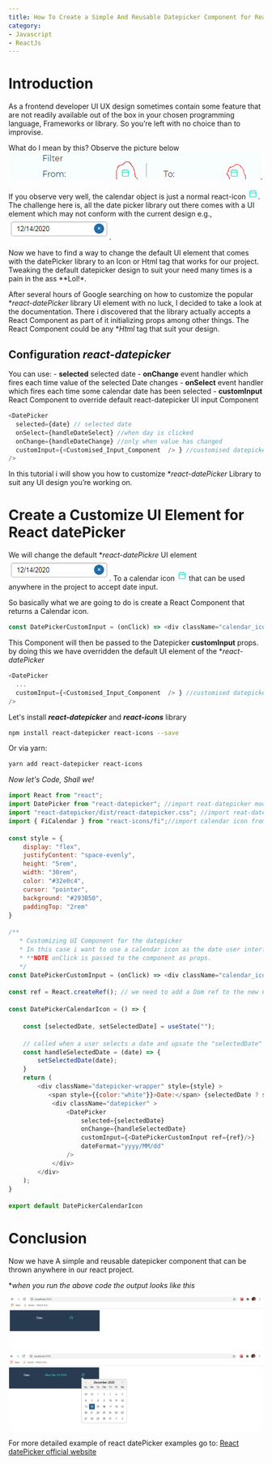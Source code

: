 ```yaml
---
title: How To Create a Simple And Reusable Datepicker Component for React.
category:
- Javascript
- ReactJs
---
```


# Introduction

As a frontend developer UI UX design sometimes contain some feature that are not readily available out of the box in your chosen programming language, Frameworks or library. So you’re left with no choice than to improvise.

What do I mean by this? Observe the picture below 
![date-picker-withIcon](2020-12-14-How-To-Create-A-Date-Picker-Icon/datePickerIcon.png).

If you observe very well, the calendar object is just a normal react-icon ![datepicker-icon-example](2020-12-14-How-To-Create-A-Date-Picker-Icon/icon.png). 
The challenge here is, all the date picker library out there comes with a UI element which may not conform with the current design 
e.g., ![datepicker-inputbox-example](2020-12-14-How-To-Create-A-Date-Picker-Icon/datePickerInputBoxEmaple.png).
<!-- more -->

Now we have to find a way to change the default UI element that comes with the datePicker library to an Icon or Html tag that works for our project. Tweaking the default datepicker design to suit your need many times is a pain in the ass **Lol!*. 

After several hours of Google searching on how to customize the popular **react-datePicker* library UI element with no luck, I decided to take a look at the documentation.
There i discovered that the library actually accepts a React Component as part of it initializing props among other things. The React Component could be any **Html* tag that suit your design.

## Configuration ***react-datepicker*** 

You can use:
    - **selected** selected date 
    - **onChange** event handler which fires each time value of the selected Date changes
    - **onSelect** event handler which fires each time some calendar date has been selected 
    - **customInput** React Component to override default react-datepicker UI input Component

```js
<DatePicker
  selected={date} // selected date
  onSelect={handleDateSelect} //when day is clicked
  onChange={handleDateChange} //only when value has changed
  customInput={<Customised_Input_Component  /> } //customised datepicker UI Component
/>
```

In this tutorial i will show you how to customize **react-datePicker* Library to suit any UI design you’re working on. 

# Create a Customize UI Element for React datePicker

We will change the default **react-datePickre* UI element![datepicker-inputbox-example](2020-12-14-How-To-Create-A-Date-Picker-Icon/datePickerInputBoxEmaple.png).
To a calendar icon ![datepicker-icon-example](2020-12-14-How-To-Create-A-Date-Picker-Icon/icon.png) that can be used anywhere in the project to accept date input.

So basically what we are going to do is create a React Component that returns a Calendar icon. 

```js
const DatePickerCustomInput = (onClick) => <div className="calendar_icon"><FiCalendar onClick={onClick} /></div>);
```

This Component will then be passed to the Datepicker **customInput** props. by doing this we have overridden the default UI element of the **react-datePicker*

```js
<DatePicker
  ...
  customInput={<Customised_Input_Component  /> } //customised datepicker UI Component
/>
```
Let's install ***react-datepicker*** and ***react-icons*** library

```bash
npm install react-datepicker react-icons --save
```
Or via yarn:

```bash
yarn add react-datepicker react-icons
```

*Now let's Code, Shall we!*

```js
import React from "react";
import DatePicker from "react-datepicker"; //import reat-datepicker module
import "react-datepicker/dist/react-datepicker.css"; //import reat-datepicker css
import { FiCalendar } from "react-icons/fi";//import calendar icon from reat-icon 

const style = {
    display: "flex", 
    justifyContent: "space-evenly", 
    height: "5rem",
    width: "30rem",
    color: "#32e0c4",
    cursor: "pointer",
    background: "#293B50",
    paddingTop: "2rem"
}

/**
   * Customizing UI Component for the datepicker 
   * In this case i want to use a calendar icon as the date user interface
   * **NOTE onClick is passed to the component as props. 
   */
const DatePickerCustomInput = (onClick) => <div className="calendar_icon"><FiCalendar onClick={onClick} /></div>);

const ref = React.createRef(); // we need to add a Dom ref to the new Component to avoid Dom reffrence Error

const DatePickerCalendarIcon = () => {

    const [selectedDate, setSelectedDate] = useState("");

    // called when a user selects a date and upsate the "selectedDate" state
    const handleSelectedDate = (date) => {
        setSelectedDate(date);
    }
    return (
        <div className="datepicker-wrapper" style={style} >
           <span style={{color:"white"}}>Date:</span> {selectedDate ? selectedDate.toDateString() : "     "}
            <div className="datepicker" >
                <DatePicker
                    selected={selectedDate}
                    onChange={handleSelectedDate}
                    customInput={<DatePickerCustomInput ref={ref}/>}
                    dateFormat="yyyy/MM/dd" 
                />
            </div>
        </div>
    );
}

export default DatePickerCalendarIcon
```
# Conclusion

Now we have A simple and reusable datepicker component that can be thrown anywhere in our react project. 

**when you run the above code the output looks like this*

![datepicker](2020-12-14-How-To-Create-A-Date-Picker-Icon/outPutdatepicker.png)
![datepicker](2020-12-14-How-To-Create-A-Date-Picker-Icon/DatePicker.png)

For more detailed example of react datePicker examples go to: [React datePicker official website](https://reactdatepicker.com/#example-calendar-open-state-callbacks)
